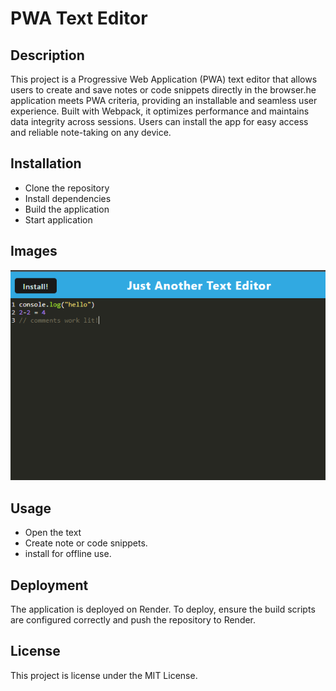 # PWA Text Editor

## Description
This project is a Progressive Web Application (PWA) text editor that allows users to create and save notes or code snippets directly in the browser.he application meets PWA criteria, providing an installable and seamless user experience. Built with Webpack, it optimizes performance and maintains data integrity across sessions. Users can install the app for easy access and reliable note-taking on any device.


## Installation
- Clone the repository
- Install dependencies
- Build the application
- Start application

## Images
![alt text](image.png)


## Usage
- Open the text
- Create note or code snippets.
- install for offline use.

## Deployment
The application is deployed on Render. To deploy, ensure the build scripts are configured correctly and push the repository to Render.

## License
This project is license under the MIT License.
